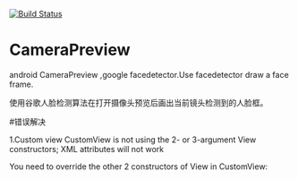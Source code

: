 [![Build Status](https://www.travis-ci.org/kong-jing/PreRect.svg?branch=master)](https://www.travis-ci.org/kong-jing/PreRect)
# CameraPreview
android CameraPreview ,google facedetector.Use facedetector draw a face frame.

使用谷歌人脸检测算法在打开摄像头预览后画出当前镜头检测到的人脸框。

#错误解决

1.Custom view CustomView is not using the 2- or 3-argument View constructors; XML attributes will not work

You need to override the other 2 constructors of View in CustomView:

